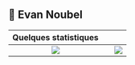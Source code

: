 ## :man: Evan Noubel


| Quelques statistiques | | |
| :---: |:---:| :---:|
| ![](https://github-readme-stats.vercel.app/api/top-langs/?username=EvanNbl&theme=radical&hide_langs_below=2&count_private=true)     |  | ![](http://github-readme-streak-stats.herokuapp.com?user=EvanNbl&theme=dark&hide_border=true&date_format=j%20M%5B%20Y%5D)
